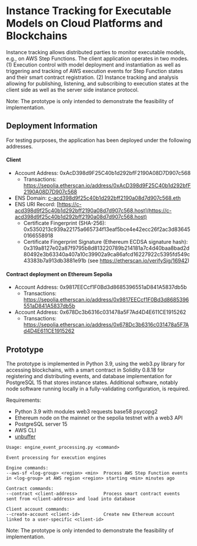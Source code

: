 # Instance Tracking for Executable Models on Cloud Platforms and Blockchains

Instance tracking allows distributed parties to monitor executable models, e.g., on AWS Step Functions. The client application operates in two modes. (1) Execution control with model deployment and instantiation as well as triggering and tracking of AWS execution events for Step Function states and their smart contract registration. (2) Instance tracking and analysis allowing for publishing, listening, and subscribing to execution states at the client side as well as the server side instance protocol.

Note: The prototype is only intended to demonstrate the feasibility of implementation.

## Deployment Information

For testing purposes, the application has been deployed under the following addresses.

#### Client
- Account Address: 0xAcD398d9F25C40b1d292bfF2190A08D7D907c568
  - Transactions: https://sepolia.etherscan.io/address/0xAcD398d9F25C40b1d292bfF2190A08D7D907c568
- ENS Domain: [c-acd398d9f25c40b1d292bff2190a08d7d907c568.eth](https://app.ens.domains/name/c-acd398d9f25c40b1d292bff2190a08d7d907c568.eth/details)
- ENS URI Record: [https://c-acd398d9f25c40b1d292bff2190a08d7d907c568.host](https://c-acd398d9f25c40b1d292bff2190a08d7d907c568.host)
  - Certificate Fingerprint (SHA-256): 0x5350213c939a22175a665734f13eaf5bce4e42ecc26f2ac3d836450166558918
  - Certificate Fingerprint Signature (Ethereum ECDSA signature hash): 0x319a8127e02a87f9795b8d813220789b214181a7c4d40baa8bad2d80492e3b63340a407a10c39902a9ca86afcd16227922c5395fd549c43383b7a913db3881e91b (see https://etherscan.io/verifySig/16942)

#### Contract deployment on Ethereum Sepolia
- Account Address: 0x9817EECcf1F0Bd3d8685396551aD841A5837db5b
  - Transactions: https://sepolia.etherscan.io/address/0x9817EECcf1F0Bd3d8685396551aD841A5837db5b
- Account Address: 0x678Dc3b6316c031478a5F7Ad4D4E611CE1915262
  - Transactions: https://sepolia.etherscan.io/address/0x678Dc3b6316c031478a5F7Ad4D4E611CE1915262

## Prototype

The prototype is implemented in Python 3.9, using the web3.py library for accessing blockchains, with a smart contract in Solidity 0.8.18 for registering and distributing events, and database implementation for PostgreSQL 15 that stores instance states. Additional software, notably node software running locally in a fully-validating configuration, is required. 

Requirements: 
- Python 3.9 with modules web3 requests base58 psycopg2
- Ethereum node on the mainnet or the sepolia testnet with a web3 API
- PostgreSQL server 15
- AWS CLI
- [unbuffer](https://manpages.ubuntu.com/manpages/jammy/man1/unbuffer.1.html)

```
Usage: engine_event_processing.py <command>

Event processing for execution engines

Engine commands:
--aws-sf <log-group> <region> <min>  Process AWS Step Function events in <log-group> at AWS region <region> starting <min> minutes ago

Contract commands:
--contract <client-address>          Process smart contract events sent from <client-address> and load into database

Client account commands:
--create-account <client-id>         Create new Ethereum account linked to a user-specific <client-id>

```

Note: The prototype is only intended to demonstrate the feasibility of implementation.
